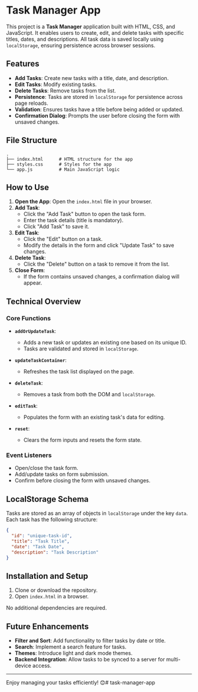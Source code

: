 # Task Manager App

This project is a **Task Manager** application built with HTML, CSS, and JavaScript. It enables users to create, edit, and delete tasks with specific titles, dates, and descriptions. All task data is saved locally using `localStorage`, ensuring persistence across browser sessions.

## Features

- **Add Tasks**: Create new tasks with a title, date, and description.
- **Edit Tasks**: Modify existing tasks.
- **Delete Tasks**: Remove tasks from the list.
- **Persistence**: Tasks are stored in `localStorage` for persistence across page reloads.
- **Validation**: Ensures tasks have a title before being added or updated.
- **Confirmation Dialog**: Prompts the user before closing the form with unsaved changes.

## File Structure

```
.
├── index.html      # HTML structure for the app
├── styles.css      # Styles for the app
└── app.js          # Main JavaScript logic
```

## How to Use

1. **Open the App**: Open the `index.html` file in your browser.
2. **Add Task**: 
   - Click the "Add Task" button to open the task form.
   - Enter the task details (title is mandatory).
   - Click "Add Task" to save it.
3. **Edit Task**:
   - Click the "Edit" button on a task.
   - Modify the details in the form and click "Update Task" to save changes.
4. **Delete Task**:
   - Click the "Delete" button on a task to remove it from the list.
5. **Close Form**:
   - If the form contains unsaved changes, a confirmation dialog will appear.

## Technical Overview

### Core Functions

- **`addOrUpdateTask`**:
  - Adds a new task or updates an existing one based on its unique ID.
  - Tasks are validated and stored in `localStorage`.
  
- **`updateTaskContainer`**:
  - Refreshes the task list displayed on the page.
  
- **`deleteTask`**:
  - Removes a task from both the DOM and `localStorage`.

- **`editTask`**:
  - Populates the form with an existing task's data for editing.

- **`reset`**:
  - Clears the form inputs and resets the form state.

### Event Listeners

- Open/close the task form.
- Add/update tasks on form submission.
- Confirm before closing the form with unsaved changes.

## LocalStorage Schema

Tasks are stored as an array of objects in `localStorage` under the key `data`. Each task has the following structure:

```json
{
  "id": "unique-task-id",
  "title": "Task Title",
  "date": "Task Date",
  "description": "Task Description"
}
```

## Installation and Setup

1. Clone or download the repository.
2. Open `index.html` in a browser.

No additional dependencies are required.

## Future Enhancements

- **Filter and Sort**: Add functionality to filter tasks by date or title.
- **Search**: Implement a search feature for tasks.
- **Themes**: Introduce light and dark mode themes.
- **Backend Integration**: Allow tasks to be synced to a server for multi-device access.


---

Enjoy managing your tasks efficiently! 😊# task-manager-app
